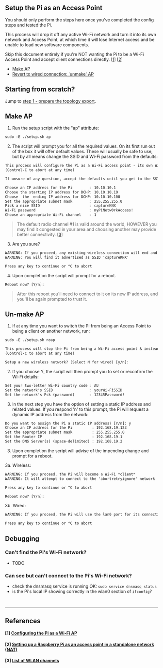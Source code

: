 ## Setup the Pi as an Access Point
You should only perform the steps here once you've completed the config steps and tested the Pi.

This process will drop it off any active Wi-Fi network and turn it into its own network and Access Point, at which time it will lose Internet access and be unable to load new software components.

Skip this document entirely if you're NOT wanting the Pi to be a Wi-Fi Access Point and accept client connections directly. \[[1](#1-configuring-the-pi-as-a-wi-fi-ap)\] \[[2](#2-setting-up-a-raspberry-pi-as-an-access-point-in-a-standalone-network-nat)\]

- [Make AP](#make-ap)
- [Revert to wired connection: 'unmake' AP](#un-make-ap)

## Starting from scratch?
Jump to [step 1 - prepare the topology export](/docs/step1-prepare-the-topology-export.md).

## Make AP

1. Run the setup script with the "ap" attribute:
```txt
sudo -E ./setup.sh ap
```

2. The script will prompt you for all the required values. On its first run out of the box it will offer default values. These will usually be safe to use, but by all means change the SSID and Wi-Fi password from the defaults:

```txt
This process will configure the Pi as a Wi-Fi access point - its own Wi-Fi network
(Control-C to abort at any time)

If unsure of any question, accept the defaults until you get to the SSID and password

Choose an IP address for the Pi        : 10.10.10.1
Choose the starting IP address for DCHP: 10.10.10.10
Choose  the  ending IP address for DCHP: 10.10.10.100
Set the appropriate subnet mask        : 255.255.255.0
Pick a nice SSID                       : captureKNX
Wi-Fi password                         : myPiNetw0rkAccess!
Choose an appropriate Wi-Fi channel    : 1
```

> The default radio channel #1 is valid around the world, HOWEVER you may find it congested in your area and choosing another may provide better connectivity. \[[3](#3-list-of-wlan-channels)\]

3. Are you sure?

```txt
WARNING: If you proceed, any existing wireless connection will end and the Pi will become its own Wi-Fi network (access point)
WARNING: You will find it advertised as SSID 'captureKNX'

Press any key to continue or ^C to abort
```

4. Upon completion the script will prompt for a reboot. 

```txt
Reboot now? [Y/n]:
```

> After this reboot you'll need to connect to it on its new IP address, and you'll be again prompted to trust it.



## Un-make AP

1. If at any time you want to switch the Pi from being an Access Point to being a client on another network, run:
```txt
sudo -E ./setup.sh noap

This process will stop the Pi from being a Wi-Fi access point & instead connect to a wired or wireless network
(Control-C to abort at any time)

Setup a new wireless network? (Select N for wired) [y/n]:
```

2. If you choose Y, the script will then prompt you to set or reconfirm the Wi-Fi details:
```txt
Set your two-letter Wi-Fi country code : AU
Set the network's SSID                 : yourWi-FiSSID
Set the network's Psk (password)       : 12345Password!
```

3. In the next step you have the option of setting a static IP address and related values. If you respond 'n' to this prompt, the Pi will request a dynamic IP address from the network:
```txt
Do you want to assign the Pi a static IP address? [Y/n]: y
Choose an IP address for the Pi         : 192.168.19.123
Set the appropriate subnet mask         : 255.255.255.0
Set the Router IP                       : 192.168.19.1
Set the DNS Server(s) (space-delimited) : 192.168.19.2
```

3. Upon completion the script will advise of the impending change and prompt for a reboot. 

3a. Wireless:

```txt
WARNING: If you proceed, the Pi will become a Wi-Fi *client*
WARNING: It will attempt to connect to the 'abortretryignore' network

Press any key to continue or ^C to abort

Reboot now? [Y/n]:
```

3b. Wired:

```txt
WARNING: If you proceed, the Pi will use the lan0 port for its connectivity

Press any key to continue or ^C to abort
```

## Debugging

### Can't find the Pi's Wi-Fi network?
- TODO
### Can see but can't connect to the Pi's Wi-Fi network?
- check the dnsmasq service is running OK: `sudo service dnsmasq status`
- is the Pi's local IP showing correctly in the wlan0 section of `ifconfig`?

<br>
<hr >

## References

#### [1] [Configuring the Pi as a Wi-Fi AP](https://github.com/SurferTim/documentation/blob/6bc583965254fa292a470990c40b145f553f6b34/configuration/wireless/access-point.md)
#### [2] [Setting up a Raspberry Pi as an access point in a standalone network (NAT)](https://www.raspberrypi.org/documentation/configuration/wireless/access-point.md)
#### [3] [List of WLAN channels](https://en.wikipedia.org/wiki/List_of_WLAN_channels#2.4_GHz_(802.11b/g/n/ax))
